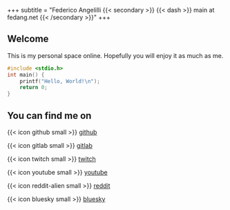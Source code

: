 +++
subtitle = "Federico Angelilli {{< secondary >}} {{< dash >}} main at fedang.net {{< /secondary >}}"
+++

## Welcome

This is my personal space online. Hopefully you will enjoy it as much as me.

```c
#include <stdio.h>
int main() {
    printf("Hello, World!\n");
    return 0;
}
```

## You can find me on

{{< icon github small >}}       [github](https://github.com/fedang)

{{< icon gitlab small >}}       [gitlab](https://gitlab.com/fedang)

{{< icon twitch small >}}       [twitch](https://www.twitch.tv/fed_ang)

{{< icon youtube small >}}      [youtube](https://www.youtube.com/@fedang)

{{< icon reddit-alien small >}} [reddit](https://www.reddit.com/user/fed_ang)

{{< icon bluesky small >}}      [bluesky](https://bsky.app/profile/fedang.net)
